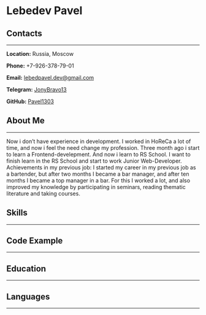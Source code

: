 # Lebedev Pavel

## Contacts 
---
**Location:** Russia, Moscow

**Phone:** +7-926-378-79-01

**Email:** <lebedpavel.dev@gmail.com>

**Telegram:** [JonyBravo13](https://t.me/jonybravo13 "Telegram")

**GitHub:** [Pavel1303](https://github.com/pavel1303 "GitHub")

## About Me
---
Now i don’t have experience in development. I worked in HoReCa a lot of time, and now i feel the need change my profession. Three month ago i start to learn a Frontend-develepment. And now i learn to RS School. I want to finish learn in the RS School and start to work Junior Web-Developer. Achievements in my previous job: I started my career in my previous job as a bartender, but after two months I became a bar manager, and after ten months I became a top manager in a bar. For this I worked a lot, and also improved my knowledge by participating in seminars, reading thematic literature and taking courses.


## Skills
---

## Code Example
---

## Education
---


## Languages
---